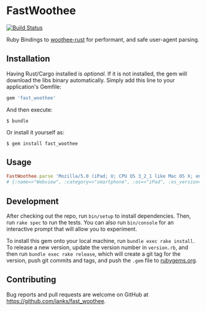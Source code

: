 # FastWoothee

[![Build Status](https://travis-ci.org/ianks/fast_woothee.svg?branch=master)](https://travis-ci.org/ianks/fast_woothee)

Ruby Bindings to [woothee-rust](https://github.com/hhatto/woothee-rust) for
performant, and safe user-agent parsing.

## Installation

Having Rust/Cargo installed is _optional_. If it is not installed, the gem will
download the libs binary automatically. Simply add this line to your
application's Gemfile:

```ruby
gem 'fast_woothee'
```

And then execute:

    $ bundle

Or install it yourself as:

    $ gem install fast_woothee

## Usage

```ruby
FastWoothee.parse 'Mozilla/5.0 (iPad; U; CPU OS 3_2_1 like Mac OS X; en-us) AppleWebKit/531.21.10 (KHTML, like Gecko) Mobile/7B405'
# {:name=>"Webview", :category=>"smartphone", :os=>"iPad", :os_version=>"3.2.1", :browser_type=>"browser", :version=>"UNKNOWN", :vendor=>"OS vendor"}
```

## Development

After checking out the repo, run `bin/setup` to install dependencies. Then, run
`rake spec` to run the tests. You can also run `bin/console` for an interactive
prompt that will allow you to experiment.

To install this gem onto your local machine, run `bundle exec rake install`. To
release a new version, update the version number in `version.rb`, and then run
`bundle exec rake release`, which will create a git tag for the version, push
git commits and tags, and push the `.gem` file to
[rubygems.org](https://rubygems.org).

## Contributing

Bug reports and pull requests are welcome on GitHub at https://github.com/ianks/fast_woothee.

